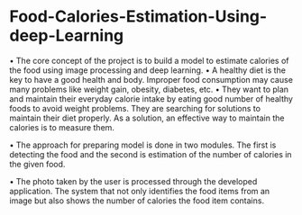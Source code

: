 # Food-Calories-Estimation-Using-deep-Learning
•	The core concept of the project is to build a model to estimate calories of the food using image processing and deep learning.
•	A healthy diet is the key to have a good health and body. Improper food consumption may cause many problems like weight gain, obesity, diabetes, etc.
•	They want to plan and maintain their everyday calorie intake by eating good number of healthy foods to avoid weight problems. They are searching for solutions to maintain their diet properly. As a solution, an effective way to maintain the calories is to measure them.

•	The approach for preparing model is done in two modules. The first is detecting the food and the second is estimation of the number of calories in the given food.

•	The photo taken by the user is processed through the developed application. The system that not only identifies the food items from an image but also shows the number of calories the food item contains.


